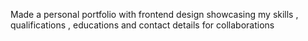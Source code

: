 Made a personal portfolio with frontend design showcasing my skills , qualifications , educations and contact details for collaborations 
